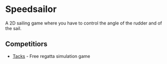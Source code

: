# Speedsailor

A 2D sailing game where you have to control the angle
of the rudder and of the sail.


## Competitiors

- [Tacks](http://www.playtacks.com) - Free regatta simulation game
